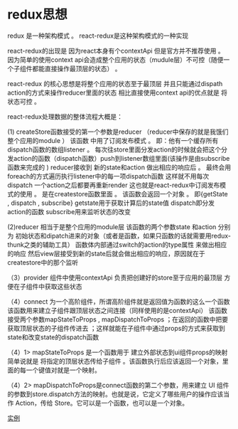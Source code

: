 # redux思想

redux 是一种架构模式 。 react-redux是这种架构模式的一种实现

react-redux的出现是 因为react本身有个contextApi 但是官方并不推荐使用 。 因为简单的使用context api会造成整个应用的状态（mudule层）不可控（随便一个子组件都能直接操作最顶层的状态） 。

react-redux 的核心思想是将整个应用的状态至于最顶层 并且只能通过dispath action的方式来操作reducer里面的状态 相比直接使用context api的优点就是 将状态可控 。

react-redux处理数据的整体流程大概是：

(1) createStore函数接受的第一个参数是reducer （reducer中保存的就是我饿们整个应用的module ） 该函数 中用了订阅发布模式 。 即：他有一个缓存所有dispatch函数的数组listener 。 每次往store里面分发action的时候就会把这个分发action的函数（dispatch函数）push到listener数组里面(该操作是由subscribe函数来完成的 ) reducer接收到 新的state和action 做出相应的响应后 。 最终会用foreach的方式遍历执行listener中的每一项dispatch函数 这样就不用每次dispatch 一个action之后都要再重新render 这也就是react-redux中订阅发布模式的使用 。 是在createstore函数里面 。 该函数会返回一个对象 。 即{getState , dispatch , subscribe} getstate用于获取计算后的state值 dispatch即分发action的函数 subscribe用来监听状态的改变

(2)reducer 相当于是整个应用的module层 该函数的两个参数state 和action 分别为 初始状态和dipatch进来的对象（或者是函数，如果只函数的话就需要用redux-thunk之类的辅助工具） 函数体内部通过switch的action的type属性 来做出相应的响应 然后view层接受到新的state后就会做出相应的响应，原因就在于createstore中的那个监听

（3）provider 组件中使用contextApi 负责把创建好的store至于应用的最顶层 方便在子组件中获取这些状态

（4）connect 为一个高阶组件，所谓高阶组件就是返回值为函数的这么一个函数该函数用来建立子组件跟顶层状态之间连接（同样使用的是contextApi）
该函数接受两个参数mapStateToProps , mapDispatchToProps ；在返回的函数中把要获取顶层状态的子组件传进去 ；这样就能在子组件中通过props的方式来获取到state和改变state的dispatch函数

（4）1> mapStateToProps 是一个函数用于 建立外部状态到ui组件props的映射简单说就是 将指定的顶层状态传给子组件 。该函数执行后应该返回一个对象，里面的每一个键值对就是一个映射。

（4）2> mapDispatchToProps是connect函数的第二个参数，用来建立 UI 组件的参数到store.dispatch方法的映射。也就是说，它定义了哪些用户的操作应该当作 Action，传给 Store。它可以是一个函数，也可以是一个对象。

[实例](https://github.com/FreemenL/redux-todos)
